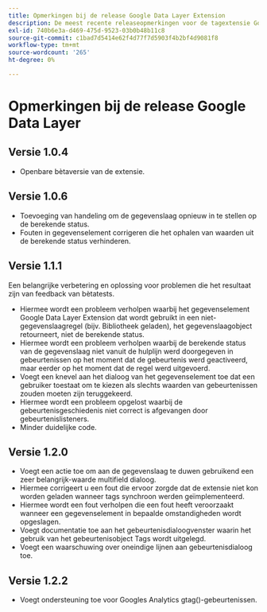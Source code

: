 ```yaml
---
title: Opmerkingen bij de release Google Data Layer Extension
description: De meest recente releaseopmerkingen voor de tagextensie Google Data Layer in Adobe Experience Platform.
exl-id: 740b6e3a-d469-475d-9523-03b0b48b11c8
source-git-commit: c1bad7d5414e62f4d77f7d5903f4b2bf4d9081f8
workflow-type: tm+mt
source-wordcount: '265'
ht-degree: 0%

---
```


# Opmerkingen bij de release Google Data Layer

## Versie 1.0.4

* Openbare bètaversie van de extensie.

## Versie 1.0.6

* Toevoeging van handeling om de gegevenslaag opnieuw in te stellen op de berekende status.
* Fouten in gegevenselement corrigeren die het ophalen van waarden uit de berekende status verhinderen.

## Versie 1.1.1

Een belangrijke verbetering en oplossing voor problemen die het resultaat zijn van feedback van bètatests.

* Hiermee wordt een probleem verholpen waarbij het gegevenselement Google Data Layer Extension dat wordt gebruikt in een niet-gegevenslaagregel (bijv. Bibliotheek geladen), het gegevenslaagobject retourneert, niet de berekende status.
* Hiermee wordt een probleem verholpen waarbij de berekende status van de gegevenslaag niet vanuit de hulplijn werd doorgegeven in gebeurtenissen op het moment dat de gebeurtenis werd geactiveerd, maar eerder op het moment dat de regel werd uitgevoerd.
* Voegt een knevel aan het dialoog van het gegevenselement toe dat een gebruiker toestaat om te kiezen als slechts waarden van gebeurtenissen zouden moeten zijn teruggekeerd.
* Hiermee wordt een probleem opgelost waarbij de gebeurtenisgeschiedenis niet correct is afgevangen door gebeurtenislisteners.
* Minder duidelijke code.

## Versie 1.2.0

* Voegt een actie toe om aan de gegevenslaag te duwen gebruikend een zeer belangrijk-waarde multifield dialoog.
* Hiermee corrigeert u een fout die ervoor zorgde dat de extensie niet kon worden geladen wanneer tags synchroon werden geïmplementeerd.
* Hiermee wordt een fout verholpen die een fout heeft veroorzaakt wanneer een gegevenselement in bepaalde omstandigheden wordt opgeslagen.
* Voegt documentatie toe aan het gebeurtenisdialoogvenster waarin het gebruik van het gebeurtenisobject Tags wordt uitgelegd.
* Voegt een waarschuwing over oneindige lijnen aan gebeurtenisdialoog toe.

## Versie 1.2.2

* Voegt ondersteuning toe voor Googles Analytics gtag()-gebeurtenissen.
